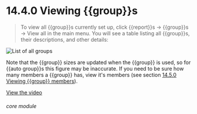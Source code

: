 # 14.4.0    Viewing {{group}}s

> To view all {{group}}s currently set up, click {{report}}s -> {{group}}s -> View all in the main menu. You will see a table listing all {{group}}s, their descriptions, and other details: 

![List of all groups]({{imgpath}}570a.png)

Note that the {{group}} sizes are updated when the {{group}} is used, so for {{auto group}}s this figure may be inaccurate. If you need to be sure how many members a {{group}} has, view it's members (see section [14.5.0  Viewing {{group}} members](/help/index/v/{{version}}/p/14.5.0)). 

[View the video](/help/video/id/22)
###### core module


